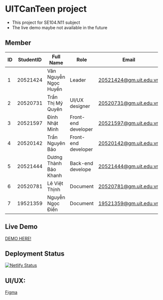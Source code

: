 # UITCanTeen project
* This project for SE104.N11 subject
* The live demo maybe not available in the future
## Member
| ID  | StudentID | Full Name             | Role                | Email                  |
| --- | --------- | --------------------- | ------------------- | ---------------------- |
| 1   | 20521424  | Văn Nguyễn Ngọc Huyền | Leader              | 20521424@gm.uit.edu.vn |
| 2   | 20520731  | Trần Thị Mỹ Quyên     | UI/UX designer      | 20520731@gm.uit.edu.vn |
| 3   | 20521597  | Đinh Nhật Minh        | Front-end developer | 20521597@gm.uit.edu.vn |
| 4   | 20520142  | Trần Nguyên Bảo       | Front-end developer | 20520142@gm.uit.edu.vn |
| 5   | 20521444  | Dương Thành Bảo Khanh | Back-end develope   | 20521444@gm.uit.edu.vn |
| 6   | 20520781  | Lê Việt Thịnh         | Document            | 20520781@gm.uit.edu.vn |
| 7   | 19521359  | Nguyễn Ngọc Điền      | Document            | 19521359@gm.uit.edu.vn |

## Live Demo 
<a href = "https://canteen-uit.netlify.app/" >DEMO HERE!<a/>
## Deployment Status
[![Netlify Status](https://api.netlify.com/api/v1/badges/44598840-1a12-4b3d-a79f-a89d91d34db8/deploy-status)](https://app.netlify.com/sites/canteen-uit/deploys)
## UI/UX:
<a href= "https://www.figma.com/file/7wHCyY3gzzXv9KbBD4tzJZ/Canteen-UIT?node-id=0%3A1&t=OTmaYco2n1cqpwNs-0">Figma</a>
